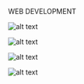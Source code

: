 WEB DEVELOPMENT

![alt text](/public/storage/images/documentaion/home.png)

![alt text](/public/storage/images/documentaion/about.png)

![alt text](/public/storage/images/documentaion/services.png)

![alt text](/public/storage/images/documentaion/contact.png)
